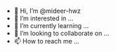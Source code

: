 - 👋 Hi, I’m @mideer-hwz
- 👀 I’m interested in ...
- 🌱 I’m currently learning ...
- 💞️ I’m looking to collaborate on ...
- 📫 How to reach me ...

<!---
mideer-hwz/mideer-hwz is a ✨ special ✨ repository because its `README.md` (this file) appears on your GitHub profile.
You can click the Preview link to take a look at your changes.
--->
